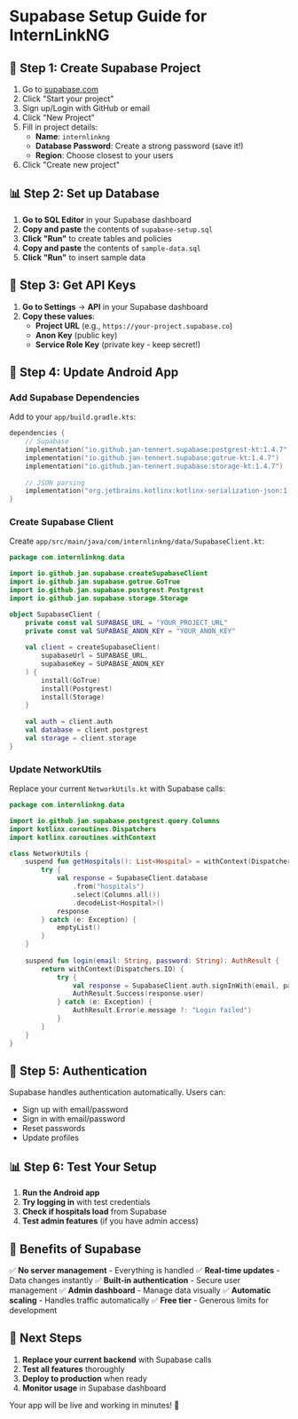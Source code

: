 # Supabase Setup Guide for InternLinkNG

## 🚀 Step 1: Create Supabase Project

1. Go to [supabase.com](https://supabase.com)
2. Click "Start your project"
3. Sign up/Login with GitHub or email
4. Click "New Project"
5. Fill in project details:
   - **Name**: `internlinkng`
   - **Database Password**: Create a strong password (save it!)
   - **Region**: Choose closest to your users
6. Click "Create new project"

## 📊 Step 2: Set up Database

1. **Go to SQL Editor** in your Supabase dashboard
2. **Copy and paste** the contents of `supabase-setup.sql`
3. **Click "Run"** to create tables and policies
4. **Copy and paste** the contents of `sample-data.sql`
5. **Click "Run"** to insert sample data

## 🔑 Step 3: Get API Keys

1. **Go to Settings** → **API** in your Supabase dashboard
2. **Copy these values**:
   - **Project URL** (e.g., `https://your-project.supabase.co`)
   - **Anon Key** (public key)
   - **Service Role Key** (private key - keep secret!)

## 📱 Step 4: Update Android App

### Add Supabase Dependencies

Add to your `app/build.gradle.kts`:

```kotlin
dependencies {
    // Supabase
    implementation("io.github.jan-tennert.supabase:postgrest-kt:1.4.7")
    implementation("io.github.jan-tennert.supabase:gotrue-kt:1.4.7")
    implementation("io.github.jan-tennert.supabase:storage-kt:1.4.7")
    
    // JSON parsing
    implementation("org.jetbrains.kotlinx:kotlinx-serialization-json:1.5.1")
}
```

### Create Supabase Client

Create `app/src/main/java/com/internlinkng/data/SupabaseClient.kt`:

```kotlin
package com.internlinkng.data

import io.github.jan.supabase.createSupabaseClient
import io.github.jan.supabase.gotrue.GoTrue
import io.github.jan.supabase.postgrest.Postgrest
import io.github.jan.supabase.storage.Storage

object SupabaseClient {
    private const val SUPABASE_URL = "YOUR_PROJECT_URL"
    private const val SUPABASE_ANON_KEY = "YOUR_ANON_KEY"
    
    val client = createSupabaseClient(
        supabaseUrl = SUPABASE_URL,
        supabaseKey = SUPABASE_ANON_KEY
    ) {
        install(GoTrue)
        install(Postgrest)
        install(Storage)
    }
    
    val auth = client.auth
    val database = client.postgrest
    val storage = client.storage
}
```

### Update NetworkUtils

Replace your current `NetworkUtils.kt` with Supabase calls:

```kotlin
package com.internlinkng.data

import io.github.jan.supabase.postgrest.query.Columns
import kotlinx.coroutines.Dispatchers
import kotlinx.coroutines.withContext

class NetworkUtils {
    suspend fun getHospitals(): List<Hospital> = withContext(Dispatchers.IO) {
        try {
            val response = SupabaseClient.database
                .from("hospitals")
                .select(Columns.all())
                .decodeList<Hospital>()
            response
        } catch (e: Exception) {
            emptyList()
        }
    }
    
    suspend fun login(email: String, password: String): AuthResult {
        return withContext(Dispatchers.IO) {
            try {
                val response = SupabaseClient.auth.signInWith(email, password)
                AuthResult.Success(response.user)
            } catch (e: Exception) {
                AuthResult.Error(e.message ?: "Login failed")
            }
        }
    }
}
```

## 🔐 Step 5: Authentication

Supabase handles authentication automatically. Users can:
- Sign up with email/password
- Sign in with email/password
- Reset passwords
- Update profiles

## 📊 Step 6: Test Your Setup

1. **Run the Android app**
2. **Try logging in** with test credentials
3. **Check if hospitals load** from Supabase
4. **Test admin features** (if you have admin access)

## 🎯 Benefits of Supabase

✅ **No server management** - Everything is handled
✅ **Real-time updates** - Data changes instantly
✅ **Built-in authentication** - Secure user management
✅ **Admin dashboard** - Manage data visually
✅ **Automatic scaling** - Handles traffic automatically
✅ **Free tier** - Generous limits for development

## 🚀 Next Steps

1. **Replace your current backend** with Supabase calls
2. **Test all features** thoroughly
3. **Deploy to production** when ready
4. **Monitor usage** in Supabase dashboard

Your app will be live and working in minutes! 🎯 